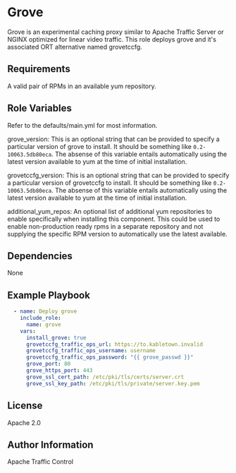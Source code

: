 <!--
    Licensed to the Apache Software Foundation (ASF) under one
    or more contributor license agreements.  See the NOTICE file
    distributed with this work for additional information
    regarding copyright ownership.  The ASF licenses this file
    to you under the Apache License, Version 2.0 (the
    "License"); you may not use this file except in compliance
    with the License.  You may obtain a copy of the License at

      http://www.apache.org/licenses/LICENSE-2.0

    Unless required by applicable law or agreed to in writing,
    software distributed under the License is distributed on an
    "AS IS" BASIS, WITHOUT WARRANTIES OR CONDITIONS OF ANY
    KIND, either express or implied.  See the License for the
    specific language governing permissions and limitations
    under the License.
-->
Grove
=========

Grove is an experimental caching proxy similar to Apache Traffic Server or NGINX optimized for linear video traffic.  This role deploys grove and it's associated ORT alternative named grovetccfg.

Requirements
------------

A valid pair of RPMs in an available yum repository.

Role Variables
--------------

Refer to the defaults/main.yml for most information.

grove_version: This is an optional string that can be provided to specify a particular version of grove to install.  It should be something like `0.2-10063.5db80eca`.  The absense of this variable entails automatically using the latest version available to yum at the time of initial installation.

grovetccfg_version: This is an optional string that can be provided to specify a particular version of grovetccfg to install.  It should be something like `0.2-10063.5db80eca`.  The absense of this variable entails automatically using the latest version available to yum at the time of initial installation.

additional_yum_repos: An optional list of additional yum repositories to enable specifically when installing this component.  This could be used to enable non-production ready rpms in a separate repository and not supplying the specific RPM version to automatically use the latest available.

Dependencies
------------

None

Example Playbook
----------------
```yaml
  - name: Deploy grove
    include_role:
      name: grove
    vars:
      install_grove: true
      grovetccfg_traffic_ops_url: https://to.kabletown.invalid
      grovetccfg_traffic_ops_username: username
      grovetccfg_traffic_ops_password: "{{ grove_passwd }}"
      grove_port: 80
      grove_https_port: 443
      grove_ssl_cert_path: /etc/pki/tls/certs/server.crt
      grove_ssl_key_path: /etc/pki/tls/private/server.key.pem
```

License
-------

Apache 2.0

Author Information
------------------

Apache Traffic Control
